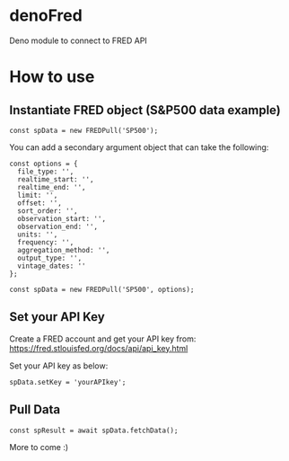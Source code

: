 # denoFred
Deno module to connect to FRED API

# How to use

## Instantiate FRED object (S&P500 data example)
```
const spData = new FREDPull('SP500');
```

You can add a secondary argument object that can take the following:

```
const options = {
  file_type: '',
  realtime_start: '',
  realtime_end: '',
  limit: '',
  offset: '',
  sort_order: '',
  observation_start: '',
  observation_end: '',
  units: '',
  frequency: '',
  aggregation_method: '',
  output_type: '',
  vintage_dates: ''
};

const spData = new FREDPull('SP500', options);
```

## Set your API Key
Create a FRED account and get your API key from: https://fred.stlouisfed.org/docs/api/api_key.html

Set your API key as below:
```
spData.setKey = 'yourAPIkey';
```

## Pull Data

```
const spResult = await spData.fetchData();
```

More to come :)
